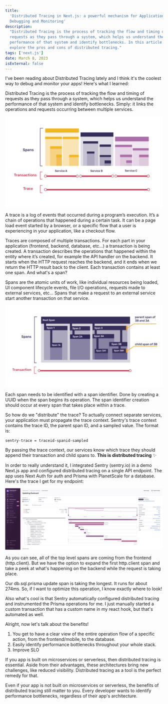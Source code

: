 ```yaml
---
title:
  'Distributed Tracing in Next.js: a powerful mechanism for Application
  Debugging and Monitoring'
description:
  "Distributed Tracing is the process of tracking the flow and timing of
  requests as they pass through a system, which helps us understand the
  performance of that system and identify bottlenecks. In this article we'll
  explore the pros and cons of distributed tracing."
tags: ['next.js']
date: March 8, 2023
isExternal: false
---
```


I've been reading about Distributed Tracing lately and I think it's the coolest
way to debug and monitor your apps! Here's what I learned:

Distributed Tracing is the process of tracking the flow and timing of requests
as they pass through a system, which helps us understand the performance of that
system and identify bottlenecks. Simply: it links the operations and requests
occurring between multiple services.

![Spans, transactions, and traces](./diagram-transaction-trace.png)

A trace is a log of events that occurred during a program’s execution. It’s a
chain of operations that happened during a certain task. It can be a page load
event started by a browser, or a specific flow that a user is experiencing in
your application, like a checkout flow.

Traces are composed of multiple transactions. For each part in your application
(frontend, backend, database, etc…) a transaction is being created. A
transaction describes the operations that happened within the entity where it’s
created, for example the API handler on the backend. It starts when the HTTP
request reaches the backend, and it ends when we return the HTTP result back to
the client. Each transaction contains at least one span. And what's a span?

Spans are the atomic units of work, like individual resources being loaded, UI
component lifecycle events, file I/O operations, requests made to external
services, etc… Spans that make a request to an external service start another
transaction on that service.

![Nested spans within a transaction](./diagram-transaction-spans.png)

Each span needs to be identified with a span identifier. Done by creating a UUID
when the span begins its operation. The span identifier creation should occur at
every span that takes place within a trace.

So how do we "distribute" the trace? To actually connect separate services, your
application must propagate the trace context. Sentry's trace context contains
the trace ID, the parent span ID, and a sampled value. The format is:

```text
sentry-trace = traceid-spanid-sampled
```

By passing the trace context, our services know which trace they should append
their transaction and child spans to. **This is distributed tracing** ✨

In order to really understand it, I integrated Sentry (sentry.io) in a demo
Next.js app and configured distributed tracing on a single API endpoint. The app
uses Next Auth for auth and Prisma with PlanetScale for a database. Here's the
trace I get for my endpoint:

![Distributed Tracing in Sentry](./distributed-tracing-sentry-dashboard.png)

As you can see, all of the top level spans are coming from the frontend
(http.client). But we have the option to expand the first http.client span and
take a peek at what's happening on the backend while the request is taking
place.

Our db.sql.prisma update span is taking the longest. It runs for about 274ms.
So, if I want to optimize this operation, I know exactly where to look!

Also what's cool is that Sentry automatically configured distributed tracing and
instrumented the Prisma operations for me. I just manually started a custom
transaction that has a custom name in my react hook, but that's automated as
well.

Alright, now let's talk about the benefits!

1. You get to have a clear view of the entire operation flow of a specific
   action, from the frontend/mobile, to the database.
2. Easily identify performance bottlenecks throughout your whole stack.
3. Improve SLO

If you app is built on microservices or serverless, then distributed tracing is
essential. Aside from their advantages, these architectures bring new
challenges, like reduced visibility. Distributed tracing as a tool is the
perfect remedy for that.

Even if your app is not built on microservices or serverless, the benefits of
distributed tracing still matter to you. Every developer wants to identify
performance bottlenecks, regardless of their app's architecture.
